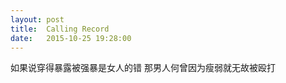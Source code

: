 ```yaml
---
layout: post
title:  Calling Record
date:   2015-10-25 19:28:00
---
```

如果说穿得暴露被强暴是女人的错
那男人何曾因为瘦弱就无故被殴打